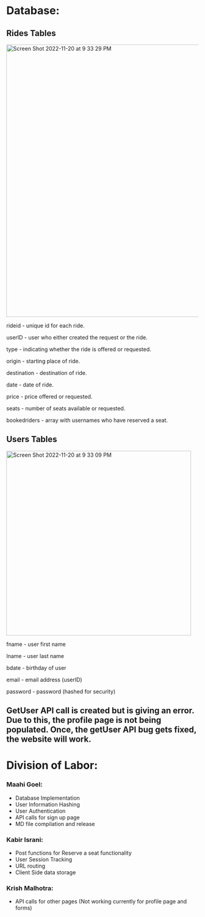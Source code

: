 
# Database: 

## Rides Tables
<img width="714" alt="Screen Shot 2022-11-20 at 9 33 29 PM" src="https://user-images.githubusercontent.com/67108579/202950945-0d850533-9426-4e1c-9b7a-0aabaa7ea76a.png">

rideid - unique id for each ride. 

userID - user who either created the request or the ride.  

type - indicating whether the ride is offered or requested. 

origin - starting place of ride. 

destination - destination of ride.  

date - date of ride. 

price - price offered or requested. 

seats - number of seats available or requested. 

bookedriders - array with usernames who have reserved a seat. 



## Users Tables
<img width="484" alt="Screen Shot 2022-11-20 at 9 33 09 PM" src="https://user-images.githubusercontent.com/67108579/202950988-4c23d250-6a3a-441a-b995-20b1ecd511dc.png">

fname - user first name 

lname - user last name  

bdate - birthday of user 

email - email address (userID)  

password - password (hashed for security)  


## GetUser API call is created but is giving an error. Due to this, the profile page is not being populated. Once, the getUser API bug gets fixed, the website will work. 


# Division of Labor: 

### Maahi Goel: 
- Database Implementation
- User Information Hashing
- User Authentication
- API calls for sign up page
- MD file compilation and release

### Kabir Israni:
- Post functions for Reserve a seat functionality
- User Session Tracking
- URL routing
- Client Side data storage

### Krish Malhotra:
- API calls for other pages (Not working currently for profile page and forms) 
